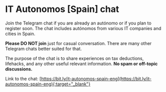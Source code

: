 # IT Autonomos [Spain] chat

Join the Telegram chat if you are already an autónomo or if you plan to register soon. The chat includes autónomos from
various IT companies and cities in Spain.

**Please DO NOT join** just for casual conversation. There are many other Telegram chats better suited for that.

The purpose of the chat is to share experiences on tax deductions, lifehacks, and any other useful relevant
information. **No spam or off-topic discussions.**

Link to the chat: [https://bit.ly/it-autonomos-spain-eng](https://bit.ly/it-autonomos-spain-eng){:target="_blank"}
